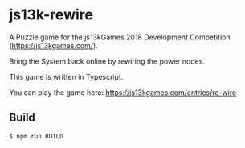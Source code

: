 # js13k-rewire

A Puzzle game for the js13kGames 2018 Development Competition (https://js13kgames.com/). 

Bring the System back online by rewiring the power nodes.

This game is written in Typescript.

You can play the game here: https://js13kgames.com/entries/re-wire


## Build
```
$ npm run BUILD
```



